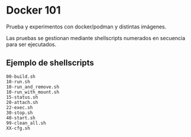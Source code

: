 # Docker 101

Prueba y experimentos con docker/podman y distintas imágenes.

Las pruebas se gestionan mediante shellscripts numerados en secuencia para 
ser ejecutados. 

## Ejemplo de shellscripts

```shell
00-build.sh
10-run.sh
10-run_and_remove.sh
10-run_with_mount.sh
15-status.sh
20-attach.sh
22-exec.sh
30-stop.sh
40-start.sh
99-clean_all.sh
XX-cfg.sh
```
